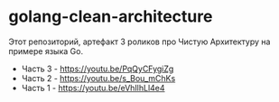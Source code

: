 # golang-clean-architecture

Этот репозиторий, артефакт 3 роликов про Чистую Архитектуру на примере языка Go.

- Часть 3 - https://youtu.be/PqQyCFygiZg
- Часть 2 - https://youtu.be/s_Bou_mChKs
- Часть 1 - https://youtu.be/eVhIlhLl4e4

